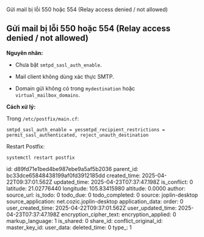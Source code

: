 Gửi mail bị lỗi 550 hoặc 554 (Relay access denied / not allowed)

## **Gửi mail bị lỗi 550 hoặc 554 (Relay access denied / not allowed)**

**Nguyên nhân:**

- Chưa bật `smtpd_sasl_auth_enable`.
    
- Mail client không dùng xác thực SMTP.
    
- Domain gửi không có trong `mydestination` hoặc `virtual_mailbox_domains`.
    

**Cách xử lý:**

Trong `/etc/postfix/main.cf`:

`smtpd_sasl_auth_enable = yessmtpd_recipient_restrictions = permit_sasl_authenticated, reject_unauth_destination`

Restart Postfix:

`systemctl restart postfix`

id: d89fd71e1bed4be987ebe9a5af5b2036
parent_id: bc33dce65848438199af0fd3912185dd
created_time: 2025-04-22T09:37:01.562Z
updated_time: 2025-04-23T07:37:47.198Z
is_conflict: 0
latitude: 21.02776440
longitude: 105.83415980
altitude: 0.0000
author: 
source_url: 
is_todo: 0
todo_due: 0
todo_completed: 0
source: joplin-desktop
source_application: net.cozic.joplin-desktop
application_data: 
order: 0
user_created_time: 2025-04-22T09:37:01.562Z
user_updated_time: 2025-04-23T07:37:47.198Z
encryption_cipher_text: 
encryption_applied: 0
markup_language: 1
is_shared: 0
share_id: 
conflict_original_id: 
master_key_id: 
user_data: 
deleted_time: 0
type_: 1